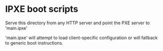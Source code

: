 # IPXE boot scripts

Serve this directory from any HTTP server and point the PXE server to
'main.ipxe'

'main.ipxe' will attempt to load client-specific configuration or will
fallback to generic boot instructions.
